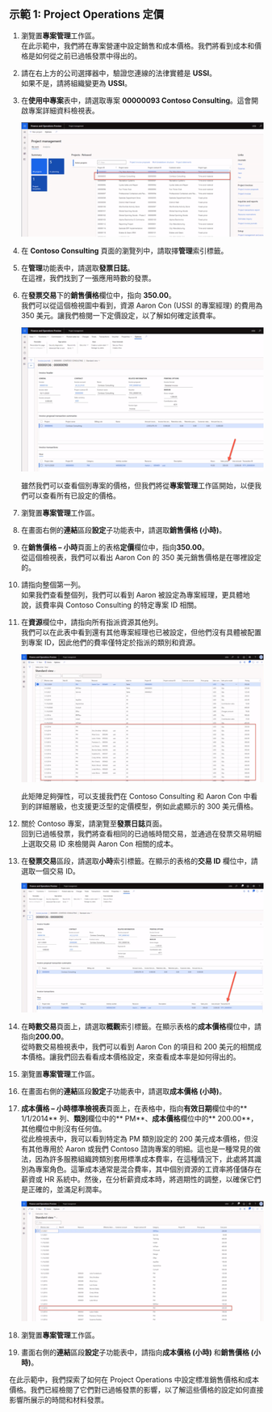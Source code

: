 ﻿---
demo:
    title: '示範 1： Project Operations 定價'
    module: '模組 5： 學習 Microsoft Dynamics 365 Project Operations 的基礎知識'
---

## 示範 1: Project Operations 定價

1. 瀏覽置**專案管理**工作區。  
    在此示範中，我們將在專案營運中設定銷售和成本價格。我們將看到成本和價格是如何從之前已過帳發票中得出的。

1. 請在右上方的公司選擇器中，驗證您連線的法律實體是 **USSI**。  
    如果不是，請將組織變更為 **USSI**。

1. 在**使用中專案**表中，請選取專案 **00000093 Contoso Consulting**。這會開啟專案詳細資料檢視表。

    ![Contoso Consulting 的專案管理工作區螢幕擷取畫面醒目提示在使用中專案表中。](./media/projops_prices_1_selecting_contoso_consulting.png)

1. 在 **Contoso Consulting** 頁面的瀏覽列中，請取擇**管理**索引標籤。

1. 在**管理**功能表中，請選取**發票日誌**。  
    在這裡，我們找到了一張應用時數的發票。

1. 在**發票交易**下的**銷售價格**欄位中，指向 **350.00**。  
    我們可以從這個檢視圖中看到，資源 Aaron Con (USSI 的專案經理) 的費用為 350 美元。讓我們檢閱一下定價設定，以了解如何確定該費率。

    ![銷售價格欄位中醒目提示價值為 350 的發票日誌的螢幕擷取畫面。](./media/projops_prices_2_point_to_350.png)  

    雖然我們可以查看個別專案的價格，但我們將從**專案管理**工作區開始，以便我們可以查看所有已設定的價格。

1. 瀏覽置**專案管理**工作區。

1. 在畫面右側的**連結**區段**設定**子功能表中，請選取**銷售價格 (小時)**。

1. 在**銷售價格 – 小時**頁面上的表格**定價**欄位中，指向**350.00**。  
從這個檢視表，我們可以看出 Aaron Con 的 350 美元銷售價格是在哪裡設定的。

1. 請指向整個第一列。  
    如果我們查看整個列，我們可以看到 Aaron 被設定為專案經理，更具體地說，該費率與 Contoso Consulting 的特定專案 ID 相關。

1. 在**資源**欄位中，請指向所有指派資源其他列。  
    我們可以在此表中看到還有其他專案經理也已被設定，但他們沒有具體被配置到專案 ID，因此他們的費率僅特定於指派的類別和資源。

    ![銷售價格 – 小時頁面的螢幕擷取畫面，醒目提示了表中已指派的資源所有列。](./media/projops_prices_3_resources_table.png)  

    此矩陣足夠彈性，可以支援我們在 Contoso Consulting 和 Aaron Con 中看到的詳細層級，也支援更泛型的定價模型，例如此處顯示的 300 美元價格。

1. 關於 Contoso 專案，請瀏覽至**發票日誌**頁面。  
    回到已過帳發票，我們將查看相同的已過帳時間交易，並通過在發票交易明細上選取交易 ID 來檢閱與 Aaron Con 相關的成本。

1. 在**發票交易**區段，請選取**小時**索引標籤。在顯示的表格的**交易 ID** 欄位中，請選取一個交易 ID。

    ![發票日誌頁面中醒目提示交易 ID 欄位的螢幕擷取畫面。](./media/projops_prices_4_select_a_transaction_id.png)

1. 在**時數交易**頁面上，請選取**概觀**索引標籤。在顯示表格的**成本價格**欄位中，請指向**200.00**。  
    從時數交易檢視表中，我們可以看到 Aaron Con 的項目和 200 美元的相關成本價格。讓我們回去看看成本價格設定，來查看成本率是如何得出的。

1. 瀏覽置**專案管理**工作區。

1. 在畫面右側的**連結**區段**設定**子功能表中，請選取**成本價格 (小時)**。

1. **成本價格 – 小時標準檢視表**頁面上，在表格中，指向**有效日期**欄位中的** 1/1/2014** 列、**類別**欄位中的** PM**、**成本價格**欄位中的** 200.00**，其他欄位中則沒有任何值。  
    從此檢視表中，我可以看到特定為 PM 類別設定的 200 美元成本價格，但沒有其他專用於 Aaron 或我們 Contoso 諮詢專案的明細。這也是一種常見的做法，因為許多服務組織跨類別套用標準成本費率，在這種情況下，此處將其識別為專案角色。這筆成本通常是混合費率，其中個別資源的工資率將僅儲存在薪資或 HR 系統中。然後，在分析薪資成本時，將週期性的調整，以確保它們是正確的，並滿足利潤率。

    ![提醒顯示了 PM 定價列的成本價格 – 小時表的螢幕擷取畫面。](./media/projops_prices_5_cost_price_hour_table.png)

1. 瀏覽置**專案管理**工作區。

1. 畫面右側的**連結**區段**設定**子功能表中，請指向**成本價格 (小時)** 和**銷售價格 (小時)**。  

在此示範中，我們探索了如何在 Project Operations 中設定標准銷售價格和成本價格。我們已經檢閱了它們對已過帳發票的影響，以了解這些價格的設定如何直接影響所展示的時間和材料發票。
